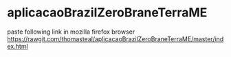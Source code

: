 # aplicacaoBrazilZeroBraneTerraME

paste following link in mozilla firefox browser
https://rawgit.com/thomasteal/aplicacaoBrazilZeroBraneTerraME/master/index.html
